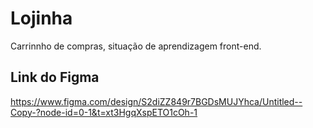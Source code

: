 # Lojinha
Carrinnho de compras, situação de aprendizagem front-end.

## Link do Figma
https://www.figma.com/design/S2diZZ849r7BGDsMUJYhca/Untitled--Copy-?node-id=0-1&t=xt3HgqXspETO1cOh-1